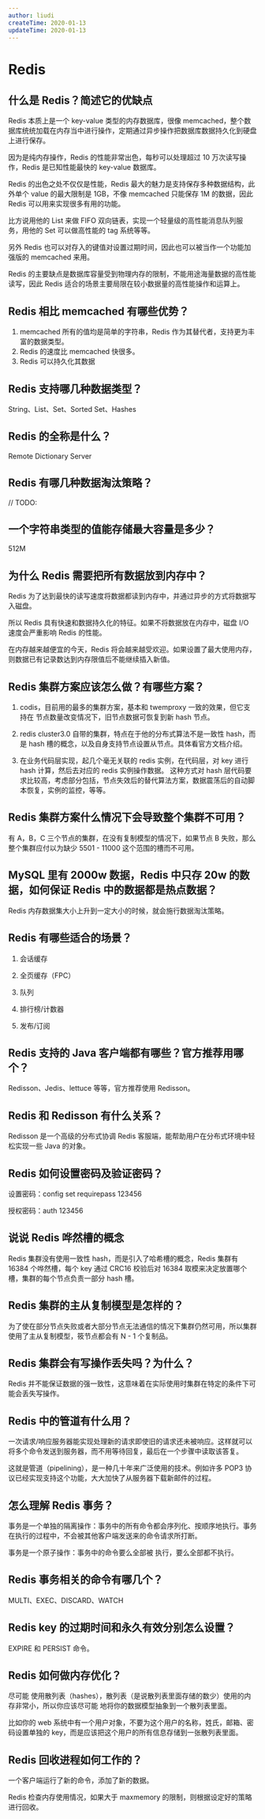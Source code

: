 ```yaml
---
author: liudi
createTime: 2020-01-13
updateTime: 2020-01-13
---
```


# Redis

## 什么是 Redis？简述它的优缺点

Redis 本质上是一个 key-value 类型的内存数据库，很像 memcached，整个数据库统统加载在内存当中进行操作，定期通过异步操作把数据库数据持久化到硬盘上进行保存。

因为是纯内存操作，Redis 的性能非常出色，每秒可以处理超过 10 万次读写操作，Redis 是已知性能最快的 key-value 数据库。

Redis 的出色之处不仅仅是性能，Redis 最大的魅力是支持保存多种数据结构，此外单个 value 的最大限制是 1GB，不像 memcached 只能保存 1M 的数据，因此 Redis 可以用来实现很多有用的功能。

比方说用他的 List 来做 FIFO 双向链表，实现一个轻量级的高性能消息队列服务，用他的 Set 可以做高性能的 tag 系统等等。

另外 Redis 也可以对存入的键值对设置过期时间，因此也可以被当作一个功能加强版的 memcached 来用。

Redis 的主要缺点是数据库容量受到物理内存的限制，不能用途海量数据的高性能读写，因此 Redis 适合的场景主要局限在较小数据量的高性能操作和运算上。

## Redis 相比 memcached 有哪些优势？

1. memcached 所有的值均是简单的字符串，Redis 作为其替代者，支持更为丰富的数据类型。
2. Redis 的速度比 memcached 快很多。
3. Redis 可以持久化其数据

## Redis 支持哪几种数据类型？

String、List、Set、Sorted Set、Hashes

## Redis 的全称是什么？

Remote Dictionary Server

## Redis 有哪几种数据淘汰策略？

// TODO:

## 一个字符串类型的值能存储最大容量是多少？

512M

## 为什么 Redis 需要把所有数据放到内存中？

Redis 为了达到最快的读写速度将数据都读到内存中，并通过异步的方式将数据写入磁盘。

所以 Redis 具有快速和数据持久化的特征。如果不将数据放在内存中，磁盘 I/O 速度会严重影响 Redis 的性能。

在内存越来越便宜的今天，Redis 将会越来越受欢迎。如果设置了最大使用内存，则数据已有记录数达到内存限值后不能继续插入新值。

## Redis 集群方案应该怎么做？有哪些方案？

1. codis，目前用的最多的集群方案，基本和 twemproxy 一致的效果，但它支持在 节点数量改变情况下，旧节点数据可恢复到新 hash 节点。

2. redis cluster3.0 自带的集群，特点在于他的分布式算法不是一致性 hash，而是 hash 槽的概念，以及自身支持节点设置从节点。具体看官方文档介绍。

3. 在业务代码层实现，起几个毫无关联的 redis 实例，在代码层，对 key 进行 hash 计算，然后去对应的 redis 实例操作数据。 这种方式对 hash 层代码要求比较高，考虑部分包括，节点失效后的替代算法方案，数据震荡后的自动脚本恢复，实例的监控，等等。

## Redis 集群方案什么情况下会导致整个集群不可用？

有 A，B，C 三个节点的集群，在没有复制模型的情况下，如果节点 B 失败，那么整个集群应付以为缺少 5501 - 11000 这个范围的槽而不可用。

## MySQL 里有 2000w 数据，Redis 中只存 20w 的数据，如何保证 Redis 中的数据都是热点数据？

Redis 内存数据集大小上升到一定大小的时候，就会施行数据淘汰策略。

## Redis 有哪些适合的场景？

1. 会话缓存

2. 全页缓存（FPC）

3. 队列

4. 排行榜/计数器

5. 发布/订阅

## Redis 支持的 Java 客户端都有哪些？官方推荐用哪个？

Redisson、Jedis、lettuce 等等，官方推荐使用 Redisson。

## Redis 和 Redisson 有什么关系？

Redisson 是一个高级的分布式协调 Redis 客服端，能帮助用户在分布式环境中轻松实现一些 Java 的对象。

## Redis 如何设置密码及验证密码？

设置密码：config set requirepass 123456

授权密码：auth 123456

## 说说 Redis 哗然槽的概念

Redis 集群没有使用一致性 hash，而是引入了哈希槽的概念，Redis 集群有 16384 个哗然槽，每个 key 通过 CRC16 校验后对 16384 取模来决定放置哪个槽，集群的每个节点负责一部分 hash 槽。

## Redis 集群的主从复制模型是怎样的？

为了使在部分节点失败或者大部分节点无法通信的情况下集群仍然可用，所以集群使用了主从复制模型，筱节点都会有 N - 1 个复制品。

## Redis 集群会有写操作丢失吗？为什么？

Redis 并不能保证数据的强一致性，这意味着在实际使用时集群在特定的条件下可能会丢失写操作。

## Redis 中的管道有什么用？

一次请求/响应服务器能实现处理新的请求即使旧的请求还未被响应。这样就可以将多个命令发送到服务器，而不用等待回复，最后在一个步骤中读取该答复。

这就是管道（pipelining），是一种几十年来广泛使用的技术。例如许多 POP3 协议已经实现支持这个功能，大大加快了从服务器下载新邮件的过程。

## 怎么理解 Redis 事务？

事务是一个单独的隔离操作：事务中的所有命令都会序列化、按顺序地执行。事务在执行的过程中，不会被其他客户端发送来的命令请求所打断。

事务是一个原子操作：事务中的命令要么全部被 执行，要么全部都不执行。

## Redis 事务相关的命令有哪几个？

MULTI、EXEC、DISCARD、WATCH

## Redis key 的过期时间和永久有效分别怎么设置？

EXPIRE 和 PERSIST 命令。

## Redis 如何做内存优化？

尽可能 使用散列表（hashes），散列表（是说散列表里面存储的数少）使用的内存非常小，所以你应该尽可能 地将你的数据模型抽象到一个散列表里面。

比如你的 web 系统中有一个用户对象，不要为这个用户的名称，姓氏，邮箱、密码设置单独的 key，而是应该把这个用户的所有信息存储到一张散列表里面。

## Redis 回收进程如何工作的？

一个客户端运行了新的命令，添加了新的数据。

Redis 检查内存使用情况，如果大于 maxmemory 的限制，则根据设定好的策略进行回收。

## 